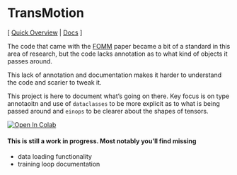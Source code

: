 # TransMotion

 [ [Quick Overview](https://gaxler.github.io/transmotion/book/demo.html) | [Docs](https://gaxler.github.io/transmotion/doc/) ] 
 

The code that came with the
[FOMM](https://github.com/AliaksandrSiarohin/first-order-model) paper
became a bit of a standard in this area of research, but the code lacks
annotation as to what kind of objects it passes around.

This lack of annotation and documentation makes it harder to understand
the code and scarier to tweak it.

This project is here to document what’s going on there. Key focus is on
type annotaoitn and use of `dataclasses` to be more explicit as to what
is being passed around and `einops` to be clearer about the shapes of
tensors.

<a href="https://colab.research.google.com/github/gaxler/transmotion/blob/master/colab_demo.ipynb" target="_parent"><img src="https://colab.research.google.com/assets/colab-badge.svg" alt="Open In Colab"/></a>
 

#### This is still a work in progress. Most notably you’ll find missing

-   data loading functionality
-   training loop documentation


